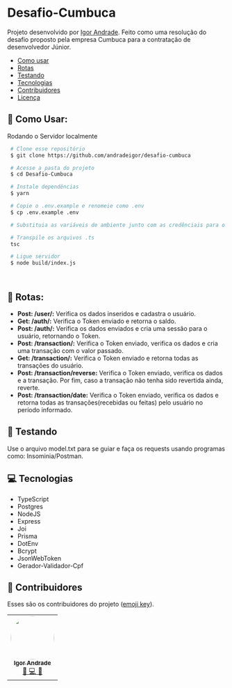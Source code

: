 # Desafio-Cumbuca

Projeto desenvolvido por [Igor Andrade](https://github.com/andradeigor). Feito como uma resolução do desafio proposto pela empresa Cumbuca para a contratação de desenvolvedor Júnior.

- [Como usar](#-como-usar)
- [Rotas](#-rotas)
- [Testando](#-testando)
- [Tecnologias](#-tecnologias)
- [Contribuidores](#-contribuidores)
- [Licença](#-licença)

## 🤖 Como Usar:

Rodando o Servidor localmente

```bash
 # Clone esse repositório
 $ git clone https://github.com/andradeigor/desafio-cumbuca

 # Acesse a pasta do projeto
 $ cd Desafio-Cumbuca

 # Instale dependências
 $ yarn

 # Copie o .env.example e renomeie como .env
 $ cp .env.example .env

 # Substituia as variáveis de ambiente junto com as credênciais para o login no banco de dados

 # Transpile os arquivos .ts
 tsc

 # Ligue servidor
 $ node build/index.js




```

## 📜 Rotas:

- **Post: /user/:** Verifica os dados inseridos e cadastra o usuário.
- **Get: /auth/:** Verifica o Token enviado e retorna o saldo.
- **Post: /auth/:** Verifica os dados enviados e cria uma sessão para o usuário, retornando o Token.
- **Post: /transaction/:** Verifica o Token enviado, verifica os dados e cria uma transação com o valor passado.
- **Get: /transaction/:** Verifica o Token enviado e retorna todas as transações do usuário.
- **Post: /transaction/reverse:** Verifica o Token enviado, verifica os dados e a transação. Por fim, caso a transação não tenha sido revertida ainda, reverte.
- **Post: /transaction/date:** Verifica o Token enviado, verifica os dados e retorna todas as transações(recebidas ou feitas) pelo usuário no período informado.

## 🚧 Testando

Use o arquivo model.txt para se guiar e faça os requests usando programas como: Insominia/Postman.

## 💻 Tecnologias

- TypeScript
- Postgres
- NodeJS
- Express
- Joi
- Prisma
- DotEnv
- Bcrypt
- JsonWebToken
- Gerador-Validador-Cpf

## 👥 Contribuidores

Esses são os contribuidores do projeto (<a href="https://allcontributors.org/docs/en/emoji-key">emoji key</a>).

<table>
  <tr>
    <td align="center"><a href="https://github.com/andradeigor"><img style="border-radius: 50%;" src="https://avatars.githubusercontent.com/u/21049910?v=4" width="100px;" alt=""/><br /><sub><b>Igor Andrade</b></sub></a><br /><a href="https://github.com/andradeigor/DiscordBotUFRJ/commits?author=andradeigor" title="Igor Andrade">🤔 💻 🚧</a></td>
  </tr>
</table>
